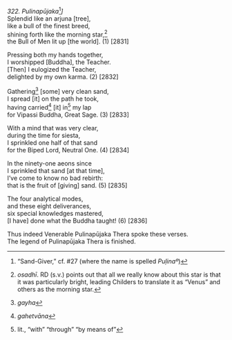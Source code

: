 *322. Pulinapūjaka*[^1]*\]*  
Splendid like an arjuna \[tree\],  
like a bull of the finest breed,  
shining forth like the morning star,[^2]  
the Bull of Men lit up \[the world\]. (1) \[2831\]

Pressing both my hands together,  
I worshipped \[Buddha\], the Teacher.  
\[Then\] I eulogized the Teacher,  
delighted by my own karma. (2) \[2832\]

Gathering[^3] \[some\] very clean sand,  
I spread \[it\] on the path he took,  
having carried[^4] \[it\] in[^5] my lap  
for Vipassi Buddha, Great Sage. (3) \[2833\]

With a mind that was very clear,  
during the time for siesta,  
I sprinkled one half of that sand  
for the Biped Lord, Neutral One. (4) \[2834\]

In the ninety-one aeons since  
I sprinkled that sand \[at that time\],  
I’ve come to know no bad rebirth:  
that is the fruit of \[giving\] sand. (5) \[2835\]

The four analytical modes,  
and these eight deliverances,  
six special knowledges mastered,  
\[I have\] done what the Buddha taught! (6) \[2836\]

Thus indeed Venerable Pulinapūjaka Thera spoke these verses.  
The legend of Pulinapūjaka Thera is finished.

[^1]: “Sand-Giver,” cf. \#27 (where the name is spelled *Puḷinaº*)

[^2]: *osadhī*. RD (s.v.) points out that all we really know about this
    star is that it was particularly bright, leading Childers to
    translate it as “Venus” and others as the morning star.

[^3]: *gayha*

[^4]: *gahetvāna*

[^5]: lit., “with” “through” “by means of”
